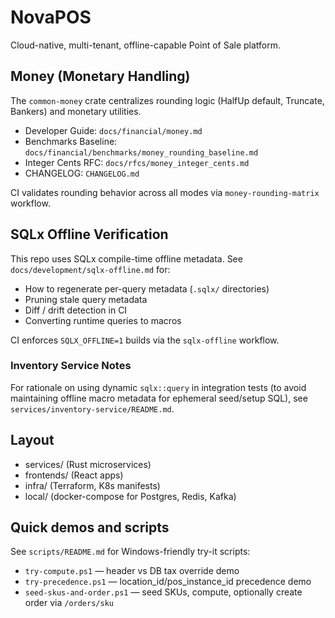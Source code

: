 ﻿# NovaPOS

Cloud-native, multi-tenant, offline-capable Point of Sale platform.

## Money (Monetary Handling)

The `common-money` crate centralizes rounding logic (HalfUp default, Truncate, Bankers) and monetary utilities.

- Developer Guide: `docs/financial/money.md`
- Benchmarks Baseline: `docs/financial/benchmarks/money_rounding_baseline.md`
- Integer Cents RFC: `docs/rfcs/money_integer_cents.md`
- CHANGELOG: `CHANGELOG.md`

CI validates rounding behavior across all modes via `money-rounding-matrix` workflow.

## SQLx Offline Verification

This repo uses SQLx compile-time offline metadata. See `docs/development/sqlx-offline.md` for:

- How to regenerate per-query metadata (`.sqlx/` directories)
- Pruning stale query metadata
- Diff / drift detection in CI
- Converting runtime queries to macros

CI enforces `SQLX_OFFLINE=1` builds via the `sqlx-offline` workflow.

### Inventory Service Notes

For rationale on using dynamic `sqlx::query` in integration tests (to avoid maintaining offline macro metadata for ephemeral seed/setup SQL), see `services/inventory-service/README.md`.

## Layout

- services/ (Rust microservices)
- frontends/ (React apps)
- infra/ (Terraform, K8s manifests)
- local/ (docker-compose for Postgres, Redis, Kafka)

## Quick demos and scripts

See `scripts/README.md` for Windows-friendly try-it scripts:

- `try-compute.ps1` — header vs DB tax override demo
- `try-precedence.ps1` — location_id/pos_instance_id precedence demo
- `seed-skus-and-order.ps1` — seed SKUs, compute, optionally create order via `/orders/sku`
